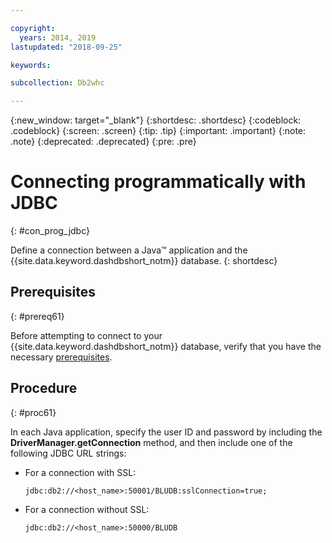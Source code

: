```yaml
---

copyright:
  years: 2014, 2019
lastupdated: "2018-09-25"

keywords:

subcollection: Db2whc

---
```


<!-- Attribute definitions --> 
{:new_window: target="_blank"}
{:shortdesc: .shortdesc}
{:codeblock: .codeblock}
{:screen: .screen}
{:tip: .tip}
{:important: .important}
{:note: .note}
{:deprecated: .deprecated}
{:pre: .pre}

# Connecting programmatically with JDBC
{: #con_prog_jdbc}

Define a connection between a Java™ application and the {{site.data.keyword.dashdbshort_notm}} database.
{: shortdesc}

## Prerequisites
{: #prereq61}

Before attempting to connect to your {{site.data.keyword.dashdbshort_notm}} database, verify that you have the necessary [prerequisites](/docs/services/Db2whc/connecting/connecting.html#prereqs).

<!-- Before you can connect to your database, you must perform the following steps:

- [Verify prerequisites](prereqs.html), including installing driver packages, configuring your local environment, and downloading SSL certificates (if needed)
- Collect [connection information](credentials.html), including database details such as host name and port numbers, and connection credentials such as user ID and password -->

## Procedure
{: #proc61}

In each Java application, specify the user ID and password by including the **DriverManager.getConnection** method, and then include one of the following JDBC URL strings:

- For a connection with SSL:

  `jdbc:db2://<host_name>:50001/BLUDB:sslConnection=true;`

- For a connection without SSL:

  `jdbc:db2://<host_name>:50000/BLUDB`


